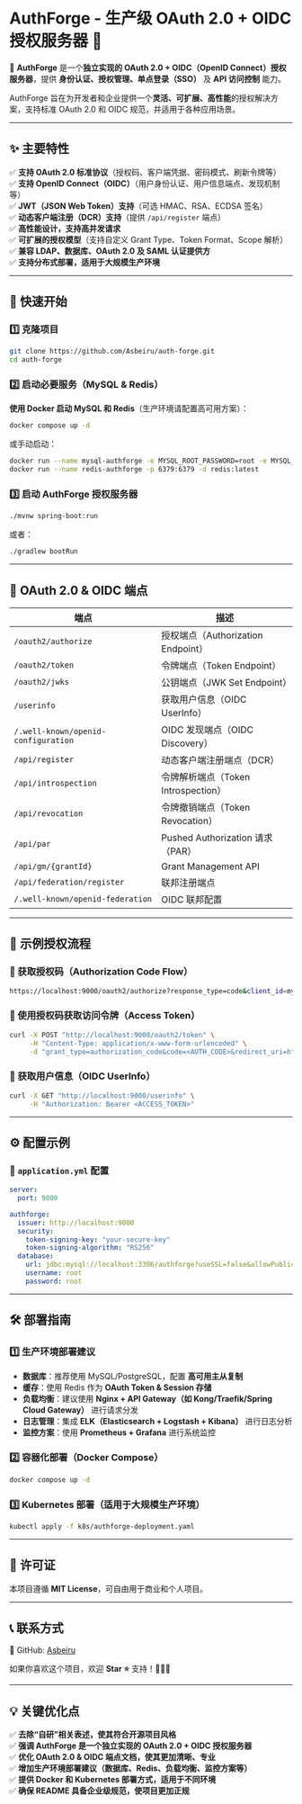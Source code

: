 # **AuthForge - 生产级 OAuth 2.0 + OIDC 授权服务器 🔐**

🚀 **AuthForge** 是一个**独立实现的 OAuth 2.0 + OIDC（OpenID Connect）授权服务器**，提供 **身份认证、授权管理、单点登录（SSO）** 及 **API 访问控制** 能力。

AuthForge 旨在为开发者和企业提供一个**灵活、可扩展、高性能**的授权解决方案，支持标准 OAuth 2.0 和 OIDC 规范，并适用于各种应用场景。

---

## **✨ 主要特性**

✅ **支持 OAuth 2.0 标准协议**（授权码、客户端凭据、密码模式、刷新令牌等）  
✅ **支持 OpenID Connect（OIDC）**（用户身份认证、用户信息端点、发现机制等）  
✅ **JWT（JSON Web Token）支持**（可选 HMAC、RSA、ECDSA 签名）  
✅ **动态客户端注册（DCR）支持**（提供 `/api/register` 端点）  
✅ **高性能设计，支持高并发请求**  
✅ **可扩展的授权模型**（支持自定义 Grant Type、Token Format、Scope 解析）  
✅ **兼容 LDAP、数据库、OAuth 2.0 及 SAML 认证提供方**  
✅ **支持分布式部署，适用于大规模生产环境**

---

## **📌 快速开始**

### **1️⃣ 克隆项目**
```sh
git clone https://github.com/Asbeiru/auth-forge.git
cd auth-forge
```

### **2️⃣ 启动必要服务（MySQL & Redis）**
**使用 Docker 启动 MySQL 和 Redis**（生产环境请配置高可用方案）：
```sh
docker compose up -d
```
或手动启动：
```sh
docker run --name mysql-authforge -e MYSQL_ROOT_PASSWORD=root -e MYSQL_DATABASE=authforge -p 3306:3306 -d mysql:8
docker run --name redis-authforge -p 6379:6379 -d redis:latest
```

### **3️⃣ 启动 AuthForge 授权服务器**
```sh
./mvnw spring-boot:run
```
或者：
```sh
./gradlew bootRun
```

---

## **🔑 OAuth 2.0 & OIDC 端点**

| **端点** | **描述** |  
|----------|---------|  
| `/oauth2/authorize` | 授权端点（Authorization Endpoint）|  
| `/oauth2/token` | 令牌端点（Token Endpoint）|  
| `/oauth2/jwks` | 公钥端点（JWK Set Endpoint）|  
| `/userinfo` | 获取用户信息（OIDC UserInfo）|  
| `/.well-known/openid-configuration` | OIDC 发现端点（OIDC Discovery）|  
| `/api/register` | 动态客户端注册端点（DCR）|  
| `/api/introspection` | 令牌解析端点（Token Introspection）|  
| `/api/revocation` | 令牌撤销端点（Token Revocation）|  
| `/api/par` | Pushed Authorization 请求（PAR）|  
| `/api/gm/{grantId}` | Grant Management API |  
| `/api/federation/register` | 联邦注册端点 |  
| `/.well-known/openid-federation` | OIDC 联邦配置 |  

---

## **📌 示例授权流程**

### **🔹 获取授权码（Authorization Code Flow）**
```sh
https://localhost:9000/oauth2/authorize?response_type=code&client_id=my-client&redirect_uri=http://localhost:8080/callback&scope=openid
```

### **🔹 使用授权码获取访问令牌（Access Token）**
```sh
curl -X POST "http://localhost:9000/oauth2/token" \
     -H "Content-Type: application/x-www-form-urlencoded" \
     -d "grant_type=authorization_code&code=<AUTH_CODE>&redirect_uri=http://localhost:8080/callback&client_id=my-client&client_secret=my-secret"
```

### **🔹 获取用户信息（OIDC UserInfo）**
```sh
curl -X GET "http://localhost:9000/userinfo" \
     -H "Authorization: Bearer <ACCESS_TOKEN>"
```

---

## **⚙️ 配置示例**

### **🔧 `application.yml` 配置**
```yaml
server:
  port: 9000

authforge:
  issuer: http://localhost:9000
  security:
    token-signing-key: "your-secure-key"
    token-signing-algorithm: "RS256"
  database:
    url: jdbc:mysql://localhost:3306/authforge?useSSL=false&allowPublicKeyRetrieval=true
    username: root
    password: root
```

---

## **🛠️ 部署指南**

### **1️⃣ 生产环境部署建议**
- **数据库**：推荐使用 MySQL/PostgreSQL，配置 **高可用主从复制**
- **缓存**：使用 Redis 作为 **OAuth Token & Session 存储**
- **负载均衡**：建议使用 **Nginx + API Gateway（如 Kong/Traefik/Spring Cloud Gateway）** 进行请求分发
- **日志管理**：集成 **ELK（Elasticsearch + Logstash + Kibana）** 进行日志分析
- **监控方案**：使用 **Prometheus + Grafana** 进行系统监控

### **2️⃣ 容器化部署（Docker Compose）**
```sh
docker compose up -d
```

### **3️⃣ Kubernetes 部署（适用于大规模生产环境）**
```sh
kubectl apply -f k8s/authforge-deployment.yaml
```

---

## **📜 许可证**
本项目遵循 **MIT License**，可自由用于商业和个人项目。

---

## **📞 联系方式**
🐙 GitHub: [Asbeiru](https://github.com/Asbeiru)

如果你喜欢这个项目，欢迎 **Star ⭐** 支持！🚀🚀🚀

---

## **💡 关键优化点**
✅ **去除“自研”相关表述，使其符合开源项目风格**  
✅ **强调 AuthForge 是一个独立实现的 OAuth 2.0 + OIDC 授权服务器**  
✅ **优化 OAuth 2.0 & OIDC 端点文档，使其更加清晰、专业**  
✅ **增加生产环境部署建议（数据库、Redis、负载均衡、监控方案等）**  
✅ **提供 Docker 和 Kubernetes 部署方式，适用于不同环境**  
✅ **确保 README 具备企业级规范，使项目更加正规**

